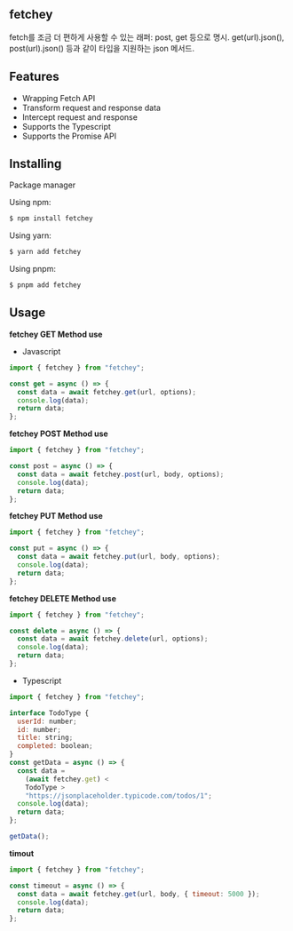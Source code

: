 ## fetchey

fetch를 조금 더 편하게 사용할 수 있는 래퍼: post, get 등으로 명시. get(url).json<T>(), post(url).json<T>() 등과 같이 타입을 지원하는 json 메서드.

## Features

- Wrapping Fetch API
- Transform request and response data
- Intercept request and response
- Supports the Typescript
- Supports the Promise API

## Installing

Package manager

Using npm:

```bash
$ npm install fetchey
```

Using yarn:

```bash
$ yarn add fetchey
```

Using pnpm:

```bash
$ pnpm add fetchey
```

## Usage

**fetchey GET Method use**

- Javascript

```js
import { fetchey } from "fetchey";

const get = async () => {
  const data = await fetchey.get(url, options);
  console.log(data);
  return data;
};
```

**fetchey POST Method use**

```js
import { fetchey } from "fetchey";

const post = async () => {
  const data = await fetchey.post(url, body, options);
  console.log(data);
  return data;
};
```

**fetchey PUT Method use**

```js
import { fetchey } from "fetchey";

const put = async () => {
  const data = await fetchey.put(url, body, options);
  console.log(data);
  return data;
};
```

**fetchey DELETE Method use**

```js
import { fetchey } from "fetchey";

const delete = async () => {
  const data = await fetchey.delete(url, options);
  console.log(data);
  return data;
};
```

- Typescript

```js
import { fetchey } from "fetchey";

interface TodoType {
  userId: number;
  id: number;
  title: string;
  completed: boolean;
}
const getData = async () => {
  const data =
    (await fetchey.get) <
    TodoType >
    "https://jsonplaceholder.typicode.com/todos/1";
  console.log(data);
  return data;
};

getData();
```

**timout**

```js
import { fetchey } from "fetchey";

const timeout = async () => {
  const data = await fetchey.get(url, body, { timeout: 5000 });
  console.log(data);
  return data;
};
```
